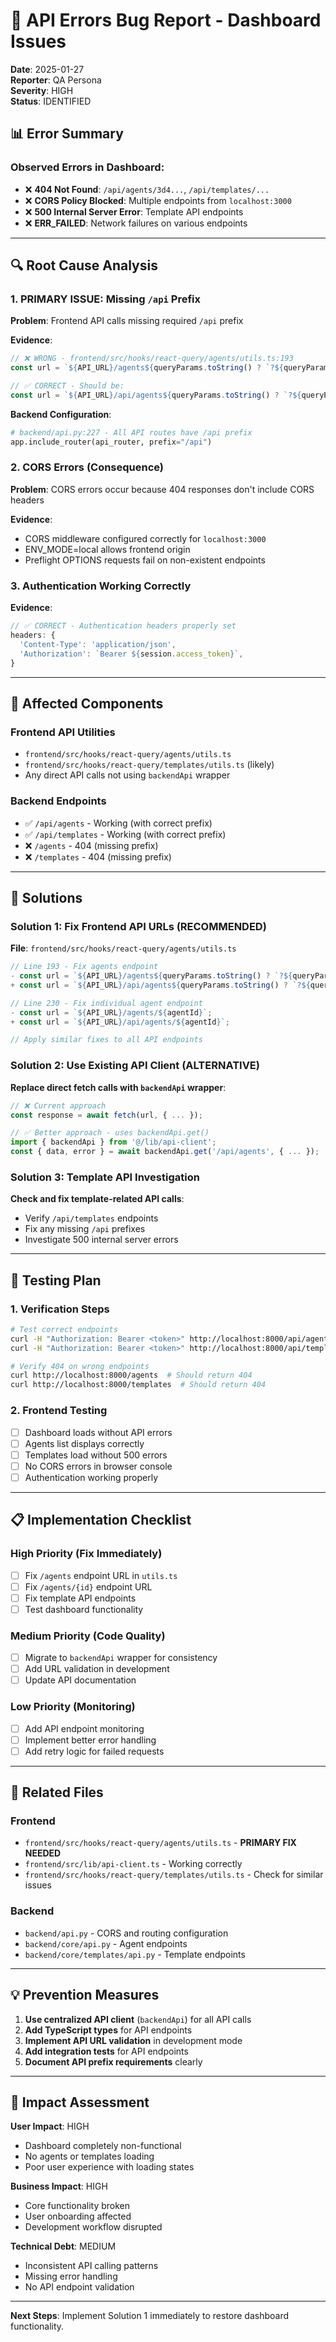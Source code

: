# 🐛 API Errors Bug Report - Dashboard Issues

**Date**: 2025-01-27  
**Reporter**: QA Persona  
**Severity**: HIGH  
**Status**: IDENTIFIED  

## 📊 **Error Summary**

### **Observed Errors in Dashboard:**
- ❌ **404 Not Found**: `/api/agents/3d4...`, `/api/templates/...`
- ❌ **CORS Policy Blocked**: Multiple endpoints from `localhost:3000`
- ❌ **500 Internal Server Error**: Template API endpoints
- ❌ **ERR_FAILED**: Network failures on various endpoints

---

## 🔍 **Root Cause Analysis**

### **1. PRIMARY ISSUE: Missing `/api` Prefix**

**Problem**: Frontend API calls missing required `/api` prefix

**Evidence**:
```typescript
// ❌ WRONG - frontend/src/hooks/react-query/agents/utils.ts:193
const url = `${API_URL}/agents${queryParams.toString() ? `?${queryParams.toString()}` : ''}`;

// ✅ CORRECT - Should be:
const url = `${API_URL}/api/agents${queryParams.toString() ? `?${queryParams.toString()}` : ''}`;
```

**Backend Configuration**:
```python
# backend/api.py:227 - All API routes have /api prefix
app.include_router(api_router, prefix="/api")
```

### **2. CORS Errors (Consequence)**

**Problem**: CORS errors occur because 404 responses don't include CORS headers

**Evidence**:
- CORS middleware configured correctly for `localhost:3000`
- ENV_MODE=local allows frontend origin
- Preflight OPTIONS requests fail on non-existent endpoints

### **3. Authentication Working Correctly**

**Evidence**:
```typescript
// ✅ CORRECT - Authentication headers properly set
headers: {
  'Content-Type': 'application/json',
  'Authorization': `Bearer ${session.access_token}`,
}
```

---

## 🎯 **Affected Components**

### **Frontend API Utilities**
- `frontend/src/hooks/react-query/agents/utils.ts`
- `frontend/src/hooks/react-query/templates/utils.ts` (likely)
- Any direct API calls not using `backendApi` wrapper

### **Backend Endpoints**
- ✅ `/api/agents` - Working (with correct prefix)
- ✅ `/api/templates` - Working (with correct prefix)
- ❌ `/agents` - 404 (missing prefix)
- ❌ `/templates` - 404 (missing prefix)

---

## 🔧 **Solutions**

### **Solution 1: Fix Frontend API URLs (RECOMMENDED)**

**File**: `frontend/src/hooks/react-query/agents/utils.ts`

```typescript
// Line 193 - Fix agents endpoint
- const url = `${API_URL}/agents${queryParams.toString() ? `?${queryParams.toString()}` : ''}`;
+ const url = `${API_URL}/api/agents${queryParams.toString() ? `?${queryParams.toString()}` : ''}`;

// Line 230 - Fix individual agent endpoint  
- const url = `${API_URL}/agents/${agentId}`;
+ const url = `${API_URL}/api/agents/${agentId}`;

// Apply similar fixes to all API endpoints
```

### **Solution 2: Use Existing API Client (ALTERNATIVE)**

**Replace direct fetch calls with `backendApi` wrapper**:

```typescript
// ❌ Current approach
const response = await fetch(url, { ... });

// ✅ Better approach - uses backendApi.get()
import { backendApi } from '@/lib/api-client';
const { data, error } = await backendApi.get('/api/agents', { ... });
```

### **Solution 3: Template API Investigation**

**Check and fix template-related API calls**:
- Verify `/api/templates` endpoints
- Fix any missing `/api` prefixes
- Investigate 500 internal server errors

---

## 🧪 **Testing Plan**

### **1. Verification Steps**
```bash
# Test correct endpoints
curl -H "Authorization: Bearer <token>" http://localhost:8000/api/agents
curl -H "Authorization: Bearer <token>" http://localhost:8000/api/templates

# Verify 404 on wrong endpoints  
curl http://localhost:8000/agents  # Should return 404
curl http://localhost:8000/templates  # Should return 404
```

### **2. Frontend Testing**
- [ ] Dashboard loads without API errors
- [ ] Agents list displays correctly
- [ ] Templates load without 500 errors
- [ ] No CORS errors in browser console
- [ ] Authentication working properly

---

## 📋 **Implementation Checklist**

### **High Priority (Fix Immediately)**
- [ ] Fix `/agents` endpoint URL in `utils.ts`
- [ ] Fix `/agents/{id}` endpoint URL
- [ ] Fix template API endpoints
- [ ] Test dashboard functionality

### **Medium Priority (Code Quality)**
- [ ] Migrate to `backendApi` wrapper for consistency
- [ ] Add URL validation in development
- [ ] Update API documentation

### **Low Priority (Monitoring)**
- [ ] Add API endpoint monitoring
- [ ] Implement better error handling
- [ ] Add retry logic for failed requests

---

## 🔗 **Related Files**

### **Frontend**
- `frontend/src/hooks/react-query/agents/utils.ts` - **PRIMARY FIX NEEDED**
- `frontend/src/lib/api-client.ts` - Working correctly
- `frontend/src/hooks/react-query/templates/utils.ts` - Check for similar issues

### **Backend**
- `backend/api.py` - CORS and routing configuration
- `backend/core/api.py` - Agent endpoints
- `backend/core/templates/api.py` - Template endpoints

---

## 💡 **Prevention Measures**

1. **Use centralized API client** (`backendApi`) for all API calls
2. **Add TypeScript types** for API endpoints
3. **Implement API URL validation** in development mode
4. **Add integration tests** for API endpoints
5. **Document API prefix requirements** clearly

---

## 🚨 **Impact Assessment**

**User Impact**: HIGH
- Dashboard completely non-functional
- No agents or templates loading
- Poor user experience with loading states

**Business Impact**: HIGH  
- Core functionality broken
- User onboarding affected
- Development workflow disrupted

**Technical Debt**: MEDIUM
- Inconsistent API calling patterns
- Missing error handling
- No API endpoint validation

---

**Next Steps**: Implement Solution 1 immediately to restore dashboard functionality.
